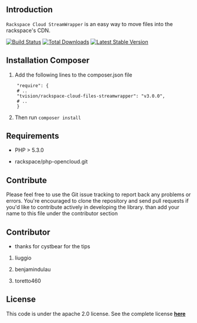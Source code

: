 Introduction
------------

`Rackspace Cloud StreamWrapper` is an easy way to move files into the rackspace's CDN.

[![Build Status](https://secure.travis-ci.org/tvision/RackspaceCloudFilesStreamWrapper.png)](http://travis-ci.org/tvision/RackspaceCloudFilesStreamWrapper)
[![Total Downloads](https://poser.pugx.org/tvision/rackspace-cloud-files-streamwrapper/downloads.png)](https://packagist.org/packages/tvision/rackspace-cloud-files-streamwrapper)
[![Latest Stable Version](https://poser.pugx.org/tvision/rackspace-cloud-files-streamwrapper/v/stable.png)](https://packagist.org/packages/tvision/rackspace-cloud-files-streamwrapper)

Installation Composer
-------------------------------

1. Add the following lines to the composer.json file

```
    "require": {
    # ..
    "tvision/rackspace-cloud-files-streamwrapper": "v3.0.0",
    # ..
    }
```

2. Then run `composer install`

Requirements
------------

- PHP > 5.3.0

- rackspace/php-opencloud.git


Contribute
----------

Please feel free to use the Git issue tracking to report back any problems or errors. You're encouraged to clone the repository and send pull requests if you'd like to contribute actively in developing the library.
than add your name to this file under the contributor section


Contributor
------------

- thanks for cystbear for the tips

1. liuggio

2. benjamindulau

3. toretto460

License
-------

This code is under the apache 2.0 license. See the complete license [**here**](https://github.com/tvision/RackspaceCloudFilesStreamWrapper/blob/master/LICENSE)
